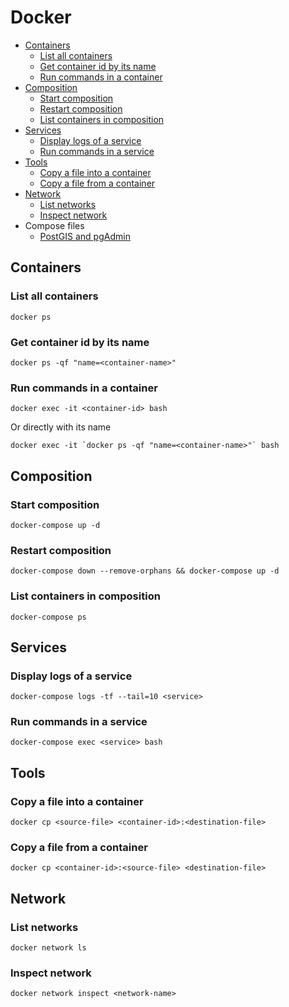 # Docker

* [Containers](#containers)
  * [List all containers](#list-all-containers)
  * [Get container id by its name](#get-container-id-by-its-name)
  * [Run commands in a container](#run-commands-in-a-container)
* [Composition](#composition)
  * [Start composition](#start-composition)
  * [Restart composition](#restart-composition)
  * [List containers in composition](#list-containers-in-composition)
* [Services](#services)
  * [Display logs of a service](#display-logs-of-a-service)
  * [Run commands in a service](#run-commands-in-a-service)
* [Tools](#tools)
  * [Copy a file into a container](#copy-a-file-into-a-container)
  * [Copy a file from a container](#copy-a-file-from-a-container)
* [Network](#network)
  * [List networks](#list-networks)
  * [Inspect network](#inspect-network)
* Compose files
  * [PostGIS and pgAdmin](../code/docker/postgis-pgadmin/docker-compose.yml)

## Containers

### List all containers

```
docker ps
```

### Get container id by its name

```
docker ps -qf "name=<container-name>"
```

### Run commands in a container

```
docker exec -it <container-id> bash
```

Or directly with its name

```
docker exec -it `docker ps -qf "name=<container-name>"` bash
```

## Composition

### Start composition

```
docker-compose up -d
```

### Restart composition

```
docker-compose down --remove-orphans && docker-compose up -d
```

### List containers in composition

```
docker-compose ps
```

## Services

### Display logs of a service

```
docker-compose logs -tf --tail=10 <service>
```

### Run commands in a service

```
docker-compose exec <service> bash
```

## Tools

### Copy a file into a container

```
docker cp <source-file> <container-id>:<destination-file>
```

### Copy a file from a container

```
docker cp <container-id>:<source-file> <destination-file>
```

## Network

### List networks

```
docker network ls
```

### Inspect network

```
docker network inspect <network-name>
```

